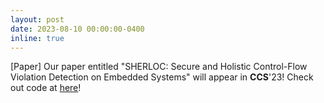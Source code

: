 ```yaml
---
layout: post
date: 2023-08-10 00:00:00-0400
inline: true
---
```


[Paper] Our paper entitled "SHERLOC: Secure and Holistic Control-Flow Violation Detection on Embedded Systems" will appear in **CCS**'23! Check out code at [here](https://github.com/CactiLab/Sherloc-Cortex-M-CFVD)! 
